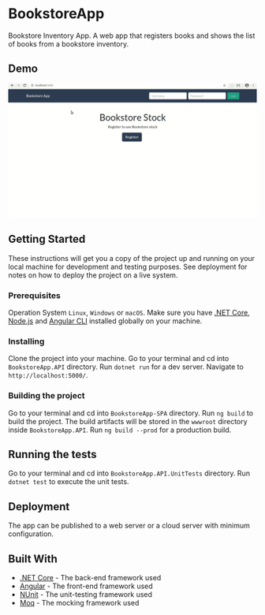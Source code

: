 # BookstoreApp

Bookstore Inventory App. A web app that registers books and shows the list of books from a bookstore inventory.


## Demo

![BookstoreApp Demo](Video/bookstoreapp.gif)


## Getting Started

These instructions will get you a copy of the project up and running on your local machine for development and testing purposes. See deployment for notes on how to deploy the project on a live system.


### Prerequisites

Operation System `Linux`, `Windows` or `macOS`. Make sure you have [.NET Core](https://dotnet.microsoft.com/download), [Node.js](https://nodejs.org) and [Angular CLI](https://cli.angular.io/) installed globally on your machine.


### Installing

Clone the project into your machine. Go to your terminal and cd into `BookstoreApp.API` directory. Run `dotnet run` for a dev server. Navigate to `http://localhost:5000/`.


### Building the project

Go to your terminal and cd into `BookstoreApp-SPA` directory. Run `ng build` to build the project. The build artifacts will be stored in the `wwwroot` directory inside `BookstoreApp.API`. Run `ng build --prod` for a production build.


## Running the tests

Go to your terminal and cd into `BookstoreApp.API.UnitTests` directory. Run `dotnet test` to execute the unit tests.


## Deployment

The app can be published to a web server or a cloud server with minimum configuration.


## Built With

* [.NET Core](https://dotnet.microsoft.com/) - The back-end framework used
* [Angular](https://angular.io/) - The front-end framework used
* [NUnit](https://nunit.org/) - The unit-testing framework used
* [Moq](https://github.com/Moq/moq4/) - The mocking framework used